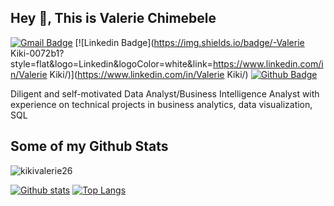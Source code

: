 ## Hey 👋, This is Valerie Chimebele
[![Gmail Badge](https://img.shields.io/badge/-kikivalerie26@gmail.com-c14438?style=flat&logo=Gmail&logoColor=white&link=mailto:kikivalerie26@gmail.com)](mailto:kikivalerie26@gmail.com) 
[![Linkedin Badge](https://img.shields.io/badge/-Valerie Kiki-0072b1?style=flat&logo=Linkedin&logoColor=white&link=https://www.linkedin.com/in/Valerie Kiki/)](https://www.linkedin.com/in/Valerie Kiki/) [![Github Badge](https://img.shields.io/badge/-kikivalerie26-grey?style=flat&logo=github&logoColor=white&link=https://github.com/kikivalerie26/)](https://www.github.com/kikivalerie26/) <p align='left'>Diligent and self-motivated Data Analyst/Business Intelligence Analyst with experience on technical projects in business analytics, data visualization, SQL</p>
## Some of my Github Stats
<p align=left> <img src=https://komarev.com/ghpvc/?username=kikivalerie26 alt=kikivalerie26 /> </p>

[![Github stats](https://github-readme-stats.vercel.app/api?username=kikivalerie26&show_icons=true&include_all_commits=true)](https://github.com/kikivalerie26/github-readme-stats)
[![Top Langs](https://github-readme-stats.vercel.app/api/top-langs/?username=kikivalerie26&layout=compact)](https://github.com/kikivalerie26/github-readme-stats)
